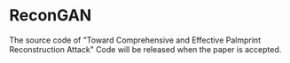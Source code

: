 # ReconGAN
The source code of "Toward Comprehensive and Effective Palmprint Reconstruction Attack"
Code will be released when the paper is accepted.
